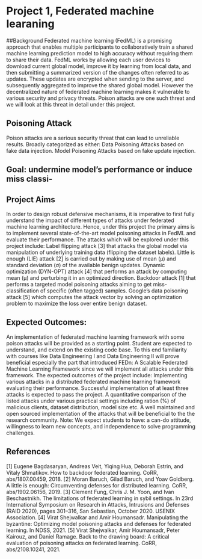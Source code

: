 # Project 1, Federated machine learaning

##Background
Federated machine learning (FedML) is a promising approach that enables multiple participants to collaboratively train a shared machine
learning prediction model to high accuracy without requiring them to share their data. FedML works by allowing each user devices to download
current global model, improve it by learning from local data, and then submitting a summarized version of the changes often referred to as
updates. These updates are encrypted when sending to the server, and subsequently aggregated to improve the shared global model. However
the decentralized nature of federated machine learning makes it vulnerable to various security and privacy threats. Poison attacks are one such
threat and we will look at this threat in detail under this project.

## Poisoning Attack
Poison attacks are a serious security threat that can lead to
unreliable results. 
Broadly categorized as either:
Data Poisoning Attacks based on fake data injection.
Model Poisoning Attacks based on fake update injection.

## Goal: undermine model’s performance or induce miss classi-

## Project Aims
In order to design robust defensive mechanisms, it is imperative to first fully understand the impact of different types of attacks under federated
machine learning architecture. Hence, under this project the primary aims is to implement several state-of-the-art model poisoning attacks in
FedML and evaluate their performance. The attacks which will be explored under this project include:
Label flipping attack [3] that attacks the global model via manipulation of underlying training data (flipping the dataset labels).
Little is enough (LIE) attack [2] is carried out by making use of mean (μ) and standard deviation (σ) of the available benign updates.
Dynamic optimization (DYN-OPT) attack [4] that performs an attack by computing mean (μ) and perturbing it in an optimized direction.
Backdoor attack [1] that performs a targeted model poisoning attacks aiming to get miss-classification of specific (often tagged) samples.
Google’s data poisoning attack [5] which computes the attack vector by solving an optimization problem to maximize the loss over entire
benign dataset.

## Expected Outcomes:
An implementation of federated machine learning framework with some poison attacks will be provided as a starting point. Student are
expected to understand, and extend on the existing code base. To this end familiarity with courses like Data Engineering I and Data Engineering
II will prove beneficial especially the part that introduced FEDn: A Scalable Federated Machine Learning Framework since we will implement all
attacks under this framework. The expected outcomes of the project include:
Implementing various attacks in a distributed federated machine learning framework evaluating their performance. Successful
implementation of at least three attacks is expected to pass the project.
A quantitative comparison of the listed attacks under various practical settings including ration (%) of malicious clients, dataset distribution,
model size etc.
A well maintained and open sourced implementation of the attacks that will be beneficial to the the research community.
Note: We expect students to have: a can-do attitude, willingness to learn new concepts, and independence to solve programming challenges.

## References
[1] Eugene Bagdasaryan, Andreas Veit, Yiqing Hua, Deborah Estrin, and Vitaly Shmatikov. How to backdoor federated learning. CoRR, abs/1807.00459, 2018.
[2] Moran Baruch, Gilad Baruch, and Yoav Goldberg. A little is enough: Circumventing defenses for distributed learning. CoRR, abs/1902.06156, 2019.
[3] Clement Fung, Chris J. M. Yoon, and Ivan Beschastnikh. The limitations of federated learning in sybil settings. In 23rd International Symposium on Research in Attacks,
Intrusions and Defenses (RAID 2020), pages 301–316, San Sebastian, October 2020. USENIX Association.
[4] Virat Shejwalkar and Amir Houmansadr. Manipulating the byzantine: Optimizing model poisoning attacks and defenses for federated learning. In NDSS, 2021.
[5] Virat Shejwalkar, Amir Houmansadr, Peter Kairouz, and Daniel Ramage. Back to the drawing board: A critical evaluation of poisoning attacks on federated learning.
CoRR, abs/2108.10241, 2021.
